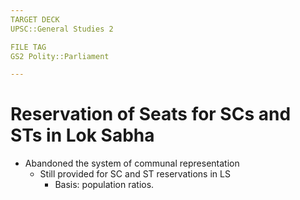 ```yaml
---
TARGET DECK
UPSC::General Studies 2

FILE TAG
GS2 Polity::Parliament

---
```

# Reservation of Seats for SCs and STs in Lok Sabha
- Abandoned the system of communal representation
	- Still provided for SC and ST reservations in LS
		- Basis: population ratios.


